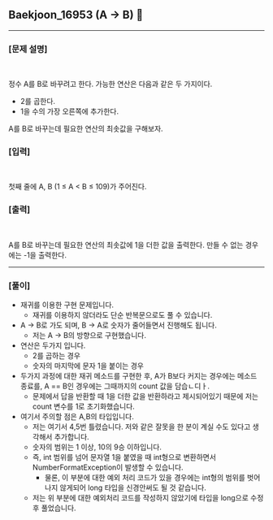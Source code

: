 ## Baekjoon_16953 (A -> B) 🚀
___


### **[문제 설명]**
<br>

정수 A를 B로 바꾸려고 한다. 가능한 연산은 다음과 같은 두 가지이다.

- 2를 곱한다.
- 1을 수의 가장 오른쪽에 추가한다.

A를 B로 바꾸는데 필요한 연산의 최솟값을 구해보자.


### **[입력]**
<br>

첫째 줄에 A, B (1 ≤ A < B ≤ 109)가 주어진다.


### **[출력]**
<br>

A를 B로 바꾸는데 필요한 연산의 최솟값에 1을 더한 값을 출력한다. 만들 수 없는 경우에는 -1을 출력한다.

___


### **[풀이]**

- 재귀를 이용한 구현 문제입니다.
  - 재귀를 이용하지 않더라도 단순 반복문으로도 풀 수 있습니다.
- A -> B로 가도 되며, B -> A로 숫자가 줄어들면서 진행해도 됩니다.
  - 저는 A -> B의 방향으로 구현했습니다.
- 연산은 두가지 입니다.
  - 2를 곱하는 경우
  - 숫자의 마지막에 문자 1을 붙이는 경우
- 두가지 과정에 대한 재귀 메소드를 구현한 후, A가 B보다 커지는 경우에는 메소드 종료를, A == B인 경우에는 그때까지의 count 값을 담습ㄴ디ㅏ.
  - 문제에서 답을 반환할 때 1을 더한 값을 반환하라고 제시되어있기 때문에 저는 count 변수를 1로 초기화했습니다.
- 여기서 주의할 점은 A,B의 타입입니다.
  - 저는 여기서 4,5번 틀렸습니다. 저와 같은 잘못을 한 분이 계실 수도 있다고 생각해서 추가합니다.
  - 숫자의 범위는 1 이상, 10의 9승 이하입니다. 
  - 즉, int 범위를 넘어 문자열 1을 붙였을 때 int형으로 변환하면서 NumberFormatException이 발생할 수 있습니다.
    - 물론, 이 부분에 대한 예외 처리 코드가 있을 경우에는 int형의 범위를 벗어나지 않게되어 long 타입을 신경안써도 될 것 같습니다.
  - 저는 위 부분에 대한 예외처리 코드를 작성하지 않았기에 타입을 long으로 수정 후 풀었습니다.